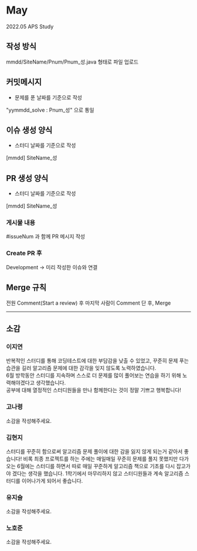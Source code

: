 # May
2022.05 APS Study

## 작성 방식

mmdd/SiteName/Pnum/Pnum_성.java 형태로 파일 업로드       

## 커밋메시지 

- 문제를 푼 날짜를 기준으로 작성

"yymmdd_solve : Pnum_성" 으로 통일       

## 이슈 생성 양식

- 스터디 날짜를 기준으로 작성

[mmdd] SiteName_성

## PR 생성 양식

- 스터디 날짜를 기준으로 작성

[mmdd] SiteName_성

### 게시물 내용  

#issueNum 과 함께 PR 메시지 작성    

### Create PR 후   

Development -> 미리 작성한 이슈와 연결     

## Merge 규칙

전원 Comment(Start a review) 후 마지막 사람이 Comment 단 후, Merge       

-----------------------------------------------------------------------------------------

## 소감

### 이지연
반복적인 스터디를 통해 코딩테스트에 대한 부담감을 낮출 수 있었고, 꾸준히 문제 푸는 습관을 길러 알고리즘 문제에 대한 감각을 잊지 않도록 노력하였습니다.        
6월 방학동안 스터디를 지속하며 스스로 더 문제를 많이 풀어보는 연습을 하기 위해 노력해야겠다고 생각했습니다.        
공부에 대해 열정적인 스터디원들을 만나 함께한다는 것이 정말 기쁘고 행복합니다!       

### 고나령
소감을 작성해주세요.       


### 김현지
스터디를 꾸준히 함으로써 알고리즘 문제 풀이에 대한 감을 잃지 않게 되는거 같아서 좋습니다! 비록 최종 프로젝트를 하는 주에는 매일매일 꾸준히 문제를 풀지 못했지만 다가오는 6월에는 스터디를 하면서 따로 매일 꾸준하게 알고리즘 책으로 기초를 다시 잡고가야 겠다는 생각을 했습니다. 1학기에서 마무리하지 않고 스터디원들과 계속 알고리즘 스터디를 이어나가게 되어서 좋습니다.      


### 유지슬
소감을 작성해주세요.     


### 노호준
소감을 작성해주세요.        



